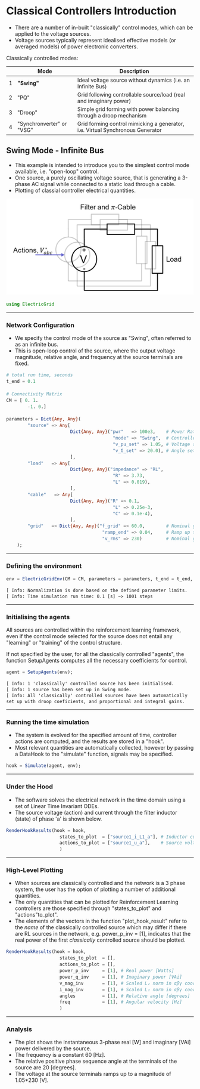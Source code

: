 # __Classical Controllers Introduction__

- There are a number of in-built "classically" control modes, which can be applied to the voltage sources. 
- Voltage sources typically represent idealised effective models (or averaged models) of power electronic converters.

Classically controlled modes:

|  | Mode | Description |
| --- | --- | --- |
| 1 | __"Swing"__ | Ideal voltage source without dynamics (i.e. an Infinite Bus) |
| 2 | "PQ" | Grid following controllable source/load (real and imaginary power) |
| 3 | "Droop" | Simple grid forming with power balancing through a droop mechanism |
| 4 | "Synchronverter" or "VSG"|  Grid forming control mimicking a generator, i.e. Virtual Synchronous Generator |


## Swing Mode - Infinite Bus



- This example is intended to introduce you to the simplest control mode available, i.e. "open-loop" control. 
- One source, a purely oscillating voltage source, that is generating a 3-phase AC signal while connected to a static load through a cable.
- Plotting of classial controller electrical quantities.


![](./assets/Swing_Static_Load.png)


```julia
using ElectricGrid
```



_______________________________________________________________________________
### Network Configuration 

- We specify the control mode of the source as "Swing", often referred to as an infinite bus. 
- This is open-loop control of the source, where the output voltage magnitude, relative angle, and frequency at the source terminals are fixed.


```julia
# total run time, seconds
t_end = 0.1     

# Connectivity Matrix
CM = [ 0. 1.
        -1. 0.]     

parameters = Dict{Any, Any}(
        "source" => Any[
                        Dict{Any, Any}("pwr"   => 100e3,    # Power Rating [VAr]
                                        "mode" => "Swing",  # Controller mode
                                        "v_pu_set" => 1.05, # Voltage set point [per unit]
                                        "v_δ_set" => 20.0), # Angle set point [degrees]
                        ],
        "load"   => Any[
                        Dict{Any, Any}("impedance" => "RL", 
                                        "R" => 3.73, 
                                        "L" => 0.019),
                        ],
        "cable"   => Any[
                        Dict{Any, Any}("R" => 0.1, 
                                        "L" => 0.25e-3, 
                                        "C" => 0.1e-4),
                        ],
        "grid"   => Dict{Any, Any}("f_grid" => 60.0,        # Nominal grid frequency [Hz]
                                    "ramp_end" => 0.04,     # Ramp up time to voltage set point [s]
                                    "v_rms" => 230)         # Nominal grid voltage line-to-neutral [V]
    );
```

_______________________________________________________________________________
###  Defining the environment


```julia
env = ElectricGridEnv(CM = CM, parameters = parameters, t_end = t_end, verbosity = 2);
```

    [ Info: Normalization is done based on the defined parameter limits.
    [ Info: Time simulation run time: 0.1 [s] ~> 1001 steps
    

_______________________________________________________________________________
### Initialising the agents 

All sources are controlled within the reinforcement learning framework, even if the control mode selected for the source does not entail any "learning" or "training" of the control structure. 

If not specified by the user, for all the classically controlled "agents", the function SetupAgents computes all the necessary coefficients for control.


```julia
agent = SetupAgents(env);
```

    [ Info: 1 'classically' controlled source has been initialised.
    [ Info: 1 source has been set up in Swing mode.
    [ Info: All 'classically' controlled sources have been automatically set up with droop coeficients, and proportional and integral gains.
    

_______________________________________________________________________________
### Running the time simulation 

- The system is evolved for the specified amount of time, controller actions are computed, and the results are stored in a "hook". 
- Most relevant quantities are automatically collected, however by passing a DataHook to the "simulate" function, signals may be specified.


```julia
hook = Simulate(agent, env);
```

_______________________________________________________________________________
### Under the Hood

- The software solves the electrical network in the time domain using a set of Linear Time Invariant ODEs.
- The source voltage (action) and current through the filter inductor (state) of phase 'a' is shown below.


```julia
RenderHookResults(hook = hook, 
                    states_to_plot  = ["source1_i_L1_a"], # Inductor current [A]
                    actions_to_plot = ["source1_u_a"],    # Source voltage [V]
                    )
```



_______________________________________________________________________________
### High-Level Plotting

- When sources are classically controlled and the network is a 3 phase system, the user has the option of plotting a number of additional quantities. 
- The only quantities that can be plotted for Reinforcement Learning controllers are those specified through "states_to_plot" and "actions"to_plot".
- The elements of the vectors in the function "plot_hook_result" refer to the _name_ of the classically controlled source which may differ if there are RL sources in the network, e.g. power_p_inv = [1], indicates that the real power of the first _classically_ controlled source should be plotted.



```julia
RenderHookResults(hook = hook, 
                    states_to_plot  = [], 
                    actions_to_plot = [],  
                    power_p_inv     = [1], # Real power [Watts]
                    power_q_inv     = [1], # Imaginary power [VAi]
                    v_mag_inv       = [1], # Scaled L₂ norm in αβγ coordinates [V]
                    i_mag_inv       = [1], # Scaled L₂ norm in αβγ coordinates [A]
                    angles          = [1], # Relative angle [degrees]
                    freq            = [1], # Angular velocity [Hz]
                    )
```



_______________________________________________________________________________
### Analysis

- The plot shows the instantaneous 3-phase real [W] and imaginary [VAi] power delivered by the source. 
- The frequency is a constant 60 [Hz].
- The relative positive phase sequence angle at the terminals of the source are 20 [degrees].
- The voltage at the source terminals ramps up to a magnitude of 1.05*230 [V].


```julia

```

